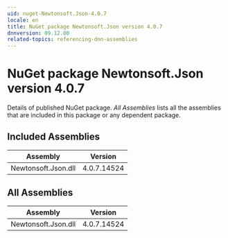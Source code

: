 ```yaml
---
uid: nuget-Newtonsoft.Json-4.0.7
locale: en
title: NuGet package Newtonsoft.Json version 4.0.7
dnnversion: 09.12.00
related-topics: referencing-dnn-assemblies
---
```


# NuGet package Newtonsoft.Json version 4.0.7
Details of published NuGet package.
*All Assemblies* lists all the assemblies that are included in this package or any dependent package.

## Included Assemblies

|Assembly|Version|
|---|---|
|Newtonsoft.Json.dll|4.0.7.14524|

## All Assemblies

|Assembly|Version|
|---|---|
|Newtonsoft.Json.dll|4.0.7.14524|

